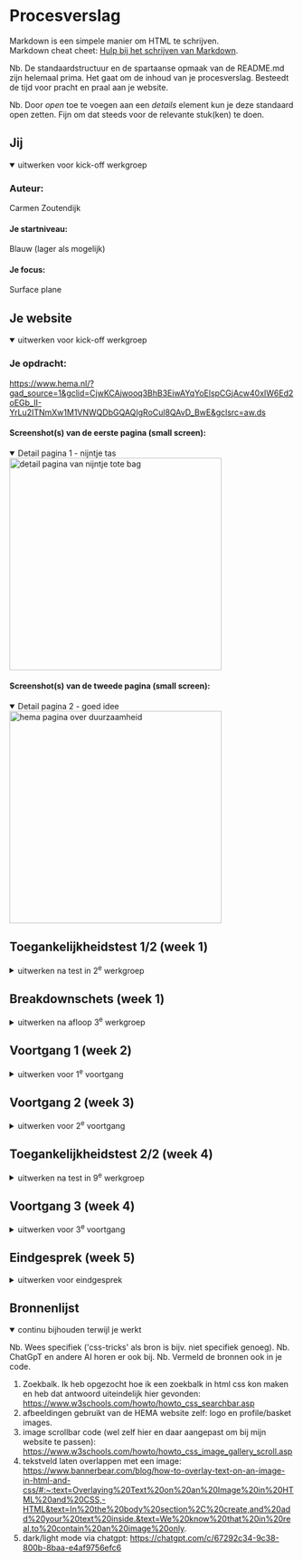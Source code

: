 # Procesverslag
Markdown is een simpele manier om HTML te schrijven.  
Markdown cheat cheet: [Hulp bij het schrijven van Markdown](https://github.com/adam-p/markdown-here/wiki/Markdown-Cheatsheet).

Nb. De standaardstructuur en de spartaanse opmaak van de README.md zijn helemaal prima. Het gaat om de inhoud van je procesverslag. Besteedt de tijd voor pracht en praal aan je website.

Nb. Door *open* toe te voegen aan een *details* element kun je deze standaard open zetten. Fijn om dat steeds voor de relevante stuk(ken) te doen.





## Jij

<details open>
  <summary>uitwerken voor kick-off werkgroep</summary>

  ### Auteur:
  Carmen Zoutendijk

  #### Je startniveau:
  Blauw (lager als mogelijk)

  #### Je focus:
  Surface plane
 
</details>





## Je website

<details open>
  <summary>uitwerken voor kick-off werkgroep</summary>

  ### Je opdracht:
  https://www.hema.nl/?gad_source=1&gclid=CjwKCAjwooq3BhB3EiwAYqYoElspCGjAcw40xIW6Ed2oEGb_II-YrLu2ITNmXw1M1VNWQDbGQAQIgRoCul8QAvD_BwE&gclsrc=aw.ds 

  #### Screenshot(s) van de eerste pagina (small screen): 
  <details open>
    <summary>Detail pagina 1 - nijntje tas</summary>
    <img src="./readme-images/nijntje-tas-full-screen.jpeg" width="375px" alt="detail pagina van nijntje tote bag">
  </details>
  
  #### Screenshot(s) van de tweede pagina (small screen):
  <details open>
    <summary>Detail pagina 2 - goed idee</summary>
    <img src="./readme-images/hema-goed-idee-full-screen.jpeg" width="375px" alt="hema pagina over duurzaamheid">
  </details>
 
</details>



## Toegankelijkheidstest 1/2 (week 1)

<details>
  <summary>uitwerken na test in 2<sup>e</sup> werkgroep</summary>

  ### Bevindingen
  Lijst met je bevindingen die in de test naar voren kwamen:
  - screen reader is (voor mij) heel warrig. Hij leest dingen voor waar ik nog helemaal niet om "vroeg".
    Ook gaat het heel snel waardoor ik het niet bij kan houden, maar mensen die hier aan gewend zijn zouden dit misschien wel bij kunnen houden.
    
  - ik heb de website nagekeken met "lighthouse" die aangeeft dat de hema website een 83/100 scoort op toegankelijkheid.
    Dit is geen geweldige score, maar het kan natuurlijk wel erger, dus is de Hema denk ik vrij goed op weg. 
    <img src="./readme-images/lighthouse-test.png" width="375px" alt="hema lighthouse score">

  - Ik zie geen optie voor een dark/light-mode, maar dat was wel handig geweest voor mensen die bijvoorbeeld niet tegen zo'n vel witte achtergrond kunnen.

</details>



## Breakdownschets (week 1)

<details>
  <summary>uitwerken na afloop 3<sup>e</sup> werkgroep</summary>

  ### de hele pagina: 
  <img src="readme-images/dummy-plaatje.jpg" width="375px" alt="breakdown van de hele pagina">

  ### dynamisch deel (bijv menu): 
  <img src="readme-images/dummy-plaatje.jpg" width="375px" alt="breakdown van een dynamisch deel">

  ### wellicht nog een dynamisch deel (bijv filter): 
  <img src="readme-images/dummy-plaatje.jpg" width="375px" alt="breakdown van nog een dynamisch deel">

</details>





## Voortgang 1 (week 2)

<details>
  <summary>uitwerken voor 1<sup>e</sup> voortgang</summary>

  ### Stand van zaken
  hier dit ging goed & dit was lastig (neem ook screenshots op van delen van je website en code)


  ### Agenda voor meeting
  samen met je groepje opstellen

  | student 1      | student 2          | student 3    | student 4        |
  | ---            | ---                | ---          | ---              |
  | dit bespreken  | en dit             | en ik dit    | en dan ik dat    |
  | en dat ook nog | dit als er tijd is | nog een punt | dit wil ik zeker |
  | ...            | ...                | ...          | ...              |


  ### Verslag van meeting
  hier na afloop snel de uitkomsten van de meeting vastleggen

  - punt 1
  - punt 2
  - nog een punt
  - ...

</details>





## Voortgang 2 (week 3)

<details>
  <summary>uitwerken voor 2<sup>e</sup> voortgang</summary>

  ### Stand van zaken
  hier dit ging goed & dit was lastig (neem ook screenshots op van delen van je website en code)


  ### Agenda voor meeting
  samen met je groepje opstellen

  | student 1      | student 2          | student 3    | student 4        |
  | ---            | ---                | ---          | ---              |
  | dit bespreken  | en dit             | en ik dit    | en dan ik dat    |
  | en dat ook nog | dit als er tijd is | nog een punt | dit wil ik zeker |
  | ...            | ...                | ...          | ...              |


  ### Verslag van meeting
  hier na afloop snel de uitkomsten van de meeting vastleggen

  - punt 1
  - punt 2
  - nog een punt
- ...

</details>





## Toegankelijkheidstest 2/2 (week 4)

<details>
  <summary>uitwerken na test in 9<sup>e</sup> werkgroep</summary>

  ### Bevindingen
  Lijst met je bevindingen die in de test naar voren kwamen (geef ook aan wat er verbeterd is):

</details>





## Voortgang 3 (week 4)

<details>
  <summary>uitwerken voor 3<sup>e</sup> voortgang</summary>

  ### Stand van zaken
  hier dit ging goed & dit was lastig (neem ook screenshots op van delen van je website en code)


  ### Agenda voor meeting
  samen met je groepje opstellen

  | student 1      | student 2          | student 3    | student 4        |
  | ---            | ---                | ---          | ---              |
  | dit bespreken  | en dit             | en ik dit    | en dan ik dat    |
  | en dat ook nog | dit als er tijd is | nog een punt | dit wil ik zeker |
  | ...            | ...                | ...          | ...              |


  ### Verslag van meeting
  hier na afloop snel de uitkomsten van de meeting vastleggen

  - punt 1
  - punt 2
  - nog een punt
  - ...

</details>





## Eindgesprek (week 5)

<details>
  <summary>uitwerken voor eindgesprek</summary>

  ### Je uitkomst - karakteristiek screenshots:
  <img src="readme-images/dummy-plaatje.jpg" width="375px" alt="uitomst opdracht 1">


  ### Dit ging goed/Heb ik geleerd: 
  Korte omschrijving met plaatjes

  <img src="readme-images/dummy-plaatje.jpg" width="375px" alt="top">


  ### Dit was lastig/Is niet gelukt:
  Korte omschrijving met plaatjes

  <img src="readme-images/dummy-plaatje.jpg" width="375px" alt="bummer">
</details>





## Bronnenlijst

<details open>
  <summary>continu bijhouden terwijl je werkt</summary>

  Nb. Wees specifiek ('css-tricks' als bron is bijv. niet specifiek genoeg). 
  Nb. ChatGpT en andere AI horen er ook bij.
  Nb. Vermeld de bronnen ook in je code.

  1. Zoekbalk. Ik heb opgezocht hoe ik een zoekbalk in html css kon maken en heb dat antwoord uiteindelijk hier gevonden: https://www.w3schools.com/howto/howto_css_searchbar.asp
  2. afbeeldingen gebruikt van de HEMA website zelf: logo en profile/basket images.
  3. image scrollbar code (wel zelf hier en daar aangepast om bij mijn website te passen): https://www.w3schools.com/howto/howto_css_image_gallery_scroll.asp
  4. tekstveld laten overlappen met een image: https://www.bannerbear.com/blog/how-to-overlay-text-on-an-image-in-html-and-css/#:~:text=Overlaying%20Text%20on%20an%20Image%20in%20HTML%20and%20CSS,-HTML&text=In%20the%20body%20section%2C%20create,and%20add%20your%20text%20inside.&text=We%20know%20that%20in%20real,to%20contain%20an%20image%20only.
  5. dark/light mode via chatgpt: https://chatgpt.com/c/67292c34-9c38-800b-8baa-e4af9756efc6
</details>
